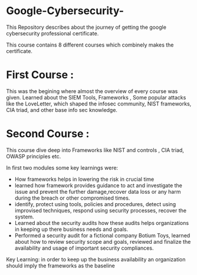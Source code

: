 # Google-Cybersecurity-

This Repository describes about the journey of getting the google cybersecurity professional certificate.

This course contains 8 different courses which combinely makes the certificate.

# First Course :
 This was the begining where almost the overview of every course was given. Learned about the SIEM Tools, Frameworks , Some popular attacks like the LoveLetter, which shaped the infosec community, NIST frameworks, CIA triad, and other base info sec knowledge.

 # Second Course : 
 This course dive deep into Frameworks like NIST and controls , CIA triad, OWASP principles etc.
 
 In first two modules some key learnings were:
- How frameworks helps in lowering the risk in crucial time
- learned how framework provides guidance to act and investigate the issue and prevent the further damage,recover data loss or any harm during the breach or other compromised times.
- identify, protect using tools, policies and procedures, detect using improvised techniques, respond using security processes, recover the system.
- Learned about the security audits how these audits helps organizations in keeping up there business needs and goals.
- Performed a security audit for a fictional company Botium Toys, learned about how to review security scope and goals, reviewed and finalize the availability and usage of important security compliances.

Key Learning: in order to keep up the business availability an organization should imply the frameworks as the baseline
